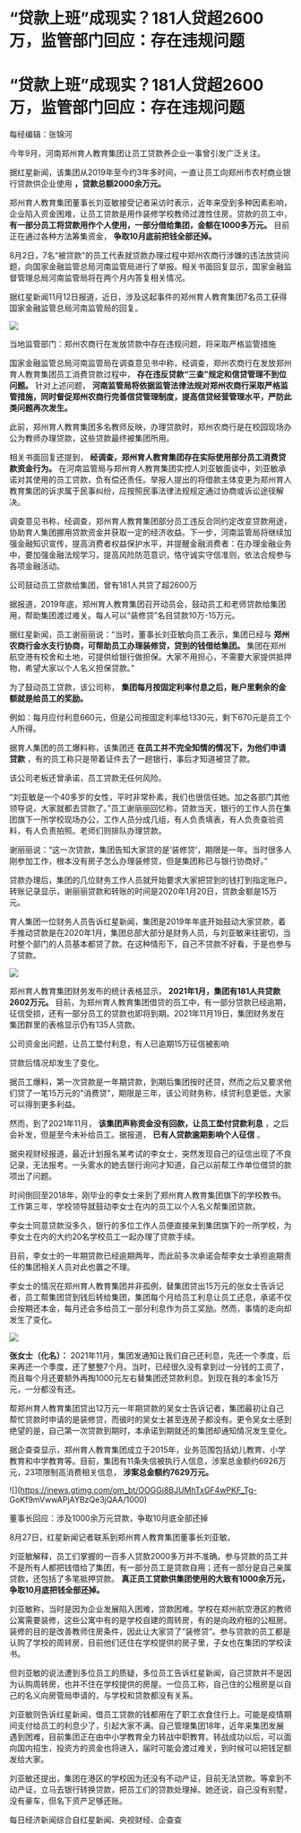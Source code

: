 # “贷款上班”成现实？181人贷超2600万，监管部门回应：存在违规问题

# “贷款上班”成现实？181人贷超2600万，监管部门回应：存在违规问题

每经编辑：张锦河

今年9月，河南郑州育人教育集团让员工贷款养企业一事曾引发广泛关注。

据红星新闻，该集团从2019年至今约3年多时间，一直让员工向郑州市农村商业银行贷款供企业使用 **，贷款总额2000余万元。**

郑州育人教育集团董事长刘亚敏接受记者采访时表示，近年来受到多种因素影响，企业陷入资金困难，让员工贷款是用作装修学校教师过渡性住房。贷款的员工中，
**有一部分员工将贷款用作个人使用，一部分借给集团，金额在1000多万元。** 目前正在通过各种方法筹集资金， **争取10月底前把钱全部还掉。**

8月2日，7名“被贷款”的员工代表就贷款办理过程中郑州农商行涉嫌的违法放贷问题，向国家金融监管总局河南监管局进行了举报。相关书面回复显示，国家金融监督管理总局河南监管局将在两个月内答复相关情况。

据红星新闻11月12日报道，近日，涉及这起事件的郑州育人教育集团7名员工获得国家金融监管总局河南监管局的回复。

![](https://inews.gtimg.com/om_bt/OlrpRfZEaqhN7z1tmvfkHHQreVujPPO7RbffgijhQ4Q6YAA/1000)

当地监管部门：郑州农商行在发放贷款中存在违规问题，将采取严格监管措施

国家金融监管总局河南监管局在调查意见书中称，经调查，郑州农商行在发放郑州育人教育集团员工消费贷款过程中，
**存在违反贷款“三查”规定和信贷管理不到位问题。** 针对上述问题，
**河南监管局将依据监管法律法规对郑州农商行采取严格监管措施，同时督促郑州农商行完善信贷管理制度，提高信贷经营管理水平，严防此类问题再次发生。**

此前，郑州育人教育集团多名教师反映，办理贷款时，郑州农商行是在校园现场办公为教师办理贷款，这些贷款最终被集团所用。

相关书面回复还提到， **经调查，郑州育人教育集团存在实际使用部分员工消费贷款资金行为。**
在河南监管局与郑州育人教育集团实控人刘亚敏面谈中，刘亚敏承诺对其使用的员工贷款，负有偿还责任。举报人提出的将借款主体变更为郑州育人教育集团的诉求属于民事纠纷，应按照民事法律法规规定通过协商或诉讼途径解决。

调查意见书称，经调查，郑州育人教育集团部分员工违反合同约定改变贷款用途，协助育人集团挪用贷款资金并获取一定的经济收益。下一步，河南监管局将继续加强金融知识宣传，提高消费者权益保护水平，并提醒金融消费者：在办理金融业务中，要加强金融法规学习，提高风险防范意识，恪守诚实守信准则，依法合规参与各项金融活动。

公司鼓动员工贷款给集团，曾有181人共贷了超2600万

据报道，2019年底，郑州育人教育集团召开动员会，鼓动员工和老师贷款给集团用，帮助集团渡过难关。每人可以“装修贷”名目贷款10万-15万元。

据红星新闻，员工谢丽丽说：“当时，董事长刘亚敏向员工表示，集团已经与 **郑州农商行金水支行协商，可帮助员工办理装修贷，贷到的钱借给集团。**
集团在郑州航空港有校舍和土地，可提供给银行做担保。大家不用担心，不需要大家提供抵押物，希望大家以个人名义担保贷款。”

为了鼓动员工贷款，该公司称， **集团每月按固定利率付息之后，账户里剩余的金额就是给员工的奖励。**

例如：每月应付利息660元，但是公司按固定利率给1330元，剩下670元是员工个人所得。

据育人集团的员工爆料称，该集团还 **在员工并不完全知情的情况下，为他们申请贷款** ，有的员工称只是带着证件去了一趟银行，事后才知道被贷了款。

该公司老板还曾承诺，员工贷款无任何风险。

“刘亚敏是一个40多岁的女性，平时非常朴素，我们也很信任她。加之各部门其他领导说，大家就都去贷款了。”员工谢丽丽回忆称，贷款当天，银行的工作人员在集团旗下一所学校现场办公，工作人员分成几组，有人负责填表，有人负责查验资料，有人负责拍照。老师们则排队办理贷款。

谢丽丽说：“这一次贷款，集团告知大家贷的是‘装修贷’，期限是一年。当时很多人刚参加工作，根本没有房子怎么办理装修贷，但是集团称已与银行协商好。”

贷款办理后，集团的几位财务工作人员就开始要求大家把贷到的钱打到指定账户。转账记录显示，谢丽丽贷款和转账的时间是2020年1月20日，贷款金额是15万元。

育人集团一位财务人员告诉红星新闻，集团是2019年年底开始鼓动大家贷款，着手推动贷款是在2020年1月，集团总部大部分是财务人员，与刘亚敏来往密切，当时整个部门的人员基本都贷了款。在这种情形下，自己不贷款不好看，于是也参与了贷款。

![](https://inews.gtimg.com/om_bt/O1rro4svWATBSH5JR8gSzXm21p5XIbNt3LiFxQbXkyFdEAA/1000)

郑州育人教育集团财务发布的统计表格显示， **2021年1月，集团有181人共贷款2602万元。**
目前，为郑州育人教育集团借贷的员工中，有一部分贷款已经逾期，征信受损，还有一部分员工的贷款也即将到期。2021年11月19日，集团财务发在集团群里的表格显示仍有135人贷款。

公司资金出问题，让员工垫付利息，有人已逾期15万征信被影响

贷款后情况却发生了变化。

据员工爆料，第一次贷款是一年期贷款，到期后集团按时还贷，然而之后又要求他们贷了一笔15万元的"消费贷"，期限是三年，该公司财务称，续贷利息更低，大家可以得到更多利益。

然而，到了2021年11月， **该集团声称资金没有回款，让员工垫付贷款利息** ，之后会补发，但是至今未补给员工。据报道，
**已有人贷款逾期影响个人征信** 。

据央视财经报道，最近计划报名某考试的李女士，突然发现自己的征信出现了不良记录，无法报考。一头雾水的她去银行询问才知道，自己以前帮工作单位借贷的款项出了问题。

时间倒回至2018年，刚毕业的李女士来到了郑州育人教育集团旗下的学校教书。工作第三年，学校领导就鼓动李女士在内的员工以个人名义帮集团贷款。

李女士同意贷款没多久，银行的多位工作人员便直接来到集团旗下的一所学校，为李女士在内的大约20名学校员工一起办理了贷款手续。

目前，李女士的一年期贷款已经逾期两年，而此前多次承诺会帮李女士承担逾期责任的集团相关人员对此也置之不理。

李女士的情况在郑州育人教育集团并非孤例，替集团贷出15万元的张女士告诉记者，员工帮集团贷到钱后转给集团，集团每个月给员工利息让员工还息，承诺不仅会按期还本金，每月还会多给员工一部分利息作为员工奖励。然而，事情的走向却发生了变化。

![](https://inews.gtimg.com/om_bt/OUWPF5FB3uyYbiVfrlWouos7Oj3BTGxQk9-yof8FTqF7AAA/1000)

**张女士（化名）：**
2021年11月，集团发通知让我们自己还利息，先还一个季度，后来再还一个季度，还了整整7个月。当时，已经很久没有拿到过一分钱的工资了，而且每个月还要额外再掏1000元左右替集团还贷款利息。到现在我的本金15万元，一分都没有还。

帮郑州育人教育集团贷出12万元一年期贷款的吴女士告诉记者，集团最初让自己帮忙贷款时申请的是装修贷，而彼时的吴女士甚至连房子都没有。更令吴女士感到绝望的是，自己第一次贷款到期时，本承诺到期就还的集团却通知情况发生变化。

据企查查显示，郑州育人教育集团成立于2015年，业务范围包括幼儿教育、小学教育和中学教育等。目前，集团有11条失信被执行人信息，涉案总金额约6926万元，23项限制高消费相关信息，
**涉案总金额约7629万元。**

![](https://inews.gtimg.com/om_bt/OOGGi8BJUMhTxGF4wPKF_Tg-
GoKf9mVwwAPjAYBzQe3jQAA/1000)

董事长回应：涉及1000余万元贷款，争取10月底全部还掉

8月27日，红星新闻记者联系到郑州育人教育集团董事长刘亚敏。

刘亚敏解释，员工们掌握的一百多人贷款2000多万并不准确。参与贷款的员工并不是所有人都把钱借给了集团，有一部分员工是贷款自用；还有一部分是自己亲属贷款，还包括了多笔抵押贷款。
**真正员工贷款供集团使用的大致有1000余万元，争取10月底把钱全部还掉。**

刘亚敏称，当时是因为企业发展陷入困难，贷款困难。学校在郑州航空港区的教师公寓需要装修，这些公寓中有的是学校自建的周转房，有的是向政府租的公租房。装修的目的是改善教师住房条件，因此让大家贷了“装修贷”。参与贷款的员工都是认购了学校的周转房，目前他们还住在学校提供的房子里，子女也在集团的学校读书。

但刘亚敏的说法遭到多位员工的质疑，多位员工告诉红星新闻，自己贷款并不是因为认购周转房，也并不住在学校提供的房屋。一位员工称，自己住的公租房是以自己的名义向房管局申请的，与学校和贷款都没有关系。

刘亚敏则告诉红星新闻，借员工贷款的钱都用在了职工衣食住行上。可能是疫情期间支付给员工的利息少了，引起大家不满。自己管理集团18年，近年来集团发展遇到困难，目前集团正在由中小学教育全力转战中职教育。转战成功以后，可以面向国内招生，投资方的资金也将进入，届时可能会渡过难关，到时候可以把钱足额发给大家。

刘亚敏还提出，集团在港区的学校因为还没有不动产证，目前无法贷款。等拿到不动产证，立马去银行转换贷款，把员工们的贷款处理掉。她还说，自己没有别墅，没有豪车，但名下资产足够还账。

每日经济新闻综合自红星新闻、央视财经、企查查

